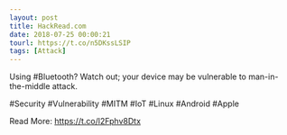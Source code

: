 ```yaml
---
layout: post
title: HackRead.com
date: 2018-07-25 00:00:21
tourl: https://t.co/n5DKssLSIP
tags: [Attack]
---
```

Using #Bluetooth? Watch out; your device may be vulnerable to man-in-the-middle attack.

#Security #Vulnerability #MITM #IoT #Linux #Android #Apple

Read More: https://t.co/l2Fphv8Dtx
